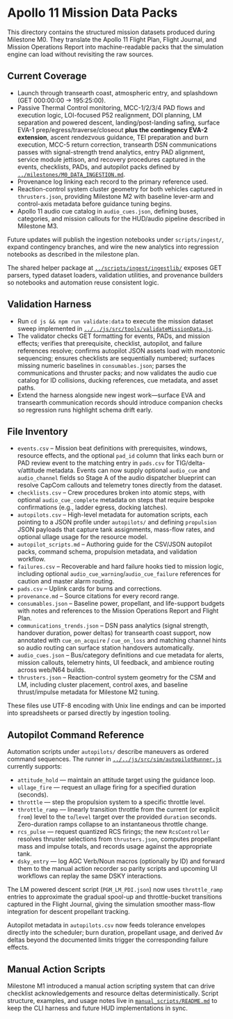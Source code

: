 # Apollo 11 Mission Data Packs

This directory contains the structured mission datasets produced during Milestone M0. They translate the Apollo 11 Flight Plan, Flight Journal, and Mission Operations Report into machine-readable packs that the simulation engine can load without revisiting the raw sources.

## Current Coverage
- Launch through transearth coast, atmospheric entry, and splashdown (GET 000:00:00 → 195:25:00).
- Passive Thermal Control monitoring, MCC-1/2/3/4 PAD flows and execution logic, LOI-focused P52 realignment, DOI planning, LM separation and powered descent, landing/post-landing safing, surface EVA-1 prep/egress/traverse/closeout **plus the contingency EVA-2 extension**, ascent rendezvous guidance, TEI preparation and burn execution, MCC-5 return correction, transearth DSN communications passes with signal-strength trend analytics, entry PAD alignment, service module jettison, and recovery procedures captured in the events, checklists, PADs, and autopilot packs defined by [`../milestones/M0_DATA_INGESTION.md`](../milestones/M0_DATA_INGESTION.md).
- Provenance log linking each record to the primary reference used.
- Reaction-control system cluster geometry for both vehicles captured in `thrusters.json`, providing Milestone M2 with baseline lever-arm and control-axis metadata before guidance tuning begins.
- Apollo 11 audio cue catalog in `audio_cues.json`, defining buses, categories, and mission callouts for the HUD/audio pipeline described in Milestone M3.

Future updates will publish the ingestion notebooks under `scripts/ingest/`, expand contingency branches, and wire the new analytics into regression notebooks as described in the milestone plan.

The shared helper package at [`../scripts/ingest/ingestlib/`](../../scripts/ingest/ingestlib) exposes GET parsers, typed dataset loaders, validation utilities, and provenance builders so notebooks and automation reuse consistent logic.

## Validation Harness

- Run `cd js && npm run validate:data` to execute the mission dataset sweep implemented in [`../../js/src/tools/validateMissionData.js`](../../js/src/tools/validateMissionData.js).
- The validator checks GET formatting for events, PADs, and mission effects; verifies that prerequisite, checklist, autopilot, and failure references resolve; confirms autopilot JSON assets load with monotonic sequencing; ensures checklists are sequentially numbered; surfaces missing numeric baselines in `consumables.json`; parses the communications and thruster packs; and now validates the audio cue catalog for ID collisions, ducking references, cue metadata, and asset paths.
- Extend the harness alongside new ingest work—surface EVA and transearth communication records should introduce companion checks so regression runs highlight schema drift early.

## File Inventory
- `events.csv` – Mission beat definitions with prerequisites, windows, resource effects, and the
  optional `pad_id` column that links each burn or PAD review event to the matching entry in
  `pads.csv` for TIG/delta-v/attitude metadata. Events can now supply optional `audio_cue` and
  `audio_channel` fields so Stage A of the audio dispatcher blueprint can resolve CapCom callouts
  and telemetry tones directly from the dataset.
- `checklists.csv` – Crew procedures broken into atomic steps, with optional `audio_cue_complete`
  metadata on steps that require bespoke confirmations (e.g., ladder egress, docking latches).
- `autopilots.csv` – High-level metadata for automation scripts, each pointing to a JSON profile under `autopilots/` and
  defining `propulsion` JSON payloads that capture tank assignments, mass-flow rates, and optional ullage usage for the
  resource model.
- `autopilot_scripts.md` – Authoring guide for the CSV/JSON autopilot packs, command schema, propulsion metadata, and
  validation workflow.
- `failures.csv` – Recoverable and hard failure hooks tied to mission logic, including optional
  `audio_cue_warning`/`audio_cue_failure` references for caution and master alarm routing.
- `pads.csv` – Uplink cards for burns and corrections.
- `provenance.md` – Source citations for every record range.
- `consumables.json` – Baseline power, propellant, and life-support budgets with notes and references to the Mission Operations Report and Flight Plan.
- `communications_trends.json` – DSN pass analytics (signal strength, handover duration, power deltas)
  for transearth coast support, now annotated with `cue_on_acquire` / `cue_on_loss` and matching
  channel hints so audio routing can surface station handovers automatically.
- `audio_cues.json` – Bus/category definitions and cue metadata for alerts, mission callouts, telemetry hints, UI feedback, and ambience routing across web/N64 builds.
- `thrusters.json` – Reaction-control system geometry for the CSM and LM, including cluster placement, control axes, and baseline thrust/impulse metadata for Milestone M2 tuning.

These files use UTF-8 encoding with Unix line endings and can be imported into spreadsheets or parsed directly by ingestion tooling.

## Autopilot Command Reference

Automation scripts under `autopilots/` describe maneuvers as ordered command sequences. The runner in [`../../js/src/sim/autopilotRunner.js`](../../js/src/sim/autopilotRunner.js) currently supports:

- `attitude_hold` — maintain an attitude target using the guidance loop.
- `ullage_fire` — request an ullage firing for a specified duration (seconds).
- `throttle` — step the propulsion system to a specific throttle level.
- `throttle_ramp` — linearly transition throttle from the current (or explicit `from`) level to the `to`/`level` target over the provided `duration` seconds. Zero-duration ramps collapse to an instantaneous throttle change.
- `rcs_pulse` — request quantized RCS firings; the new `RcsController` resolves thruster selections from `thrusters.json`, computes propellant mass and impulse totals, and records usage against the appropriate tank.
- `dsky_entry` — log AGC Verb/Noun macros (optionally by ID) and forward them to the manual action recorder so parity scripts and upcoming UI workflows can replay the same DSKY interactions.

The LM powered descent script (`PGM_LM_PDI.json`) now uses `throttle_ramp` entries to approximate the gradual spool-up and throttle-bucket transitions captured in the Flight Journal, giving the simulation smoother mass-flow integration for descent propellant tracking.

Autopilot metadata in `autopilots.csv` now feeds tolerance envelopes directly into the scheduler; burn duration, propellant usage, and derived Δv deltas beyond the documented limits trigger the corresponding failure effects.

## Manual Action Scripts

Milestone M1 introduced a manual action scripting system that can drive checklist acknowledgements and resource deltas deterministically. Script structure, examples, and usage notes live in [`manual_scripts/README.md`](manual_scripts/README.md) to keep the CLI harness and future HUD implementations in sync.
